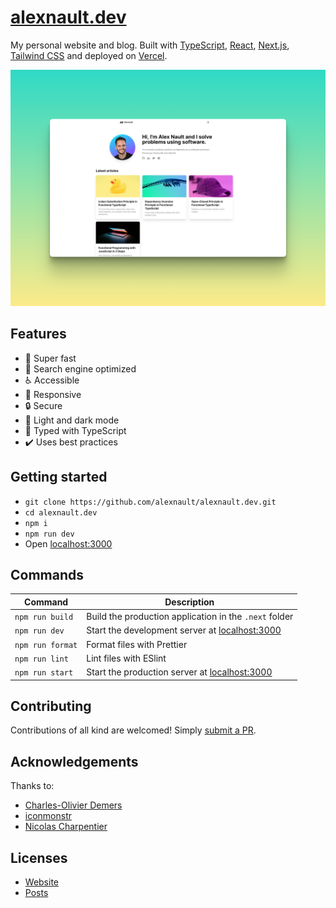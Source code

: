 # [alexnault.dev](https://alexnault.dev)

My personal website and blog. Built with [TypeScript](https://www.typescriptlang.org/), [React](https://reactjs.org/), [Next.js](https://nextjs.org/), [Tailwind CSS](https://tailwindcss.com/) and deployed on [Vercel](https://vercel.com).

![alexnault.dev preview](/media/preview.png?raw=true)

## Features

- 🚀 Super fast
- 🔎 Search engine optimized
- ♿ Accessible
- 📱 Responsive
- 🔒 Secure
- 🌙 Light and dark mode
- 📘 Typed with TypeScript
- ✔️ Uses best practices

## Getting started

- `git clone https://github.com/alexnault/alexnault.dev.git`
- `cd alexnault.dev`
- `npm i`
- `npm run dev`
- Open [localhost:3000](https://localhost:3000)

## Commands

| Command          | Description                                                             |
| ---------------- | ----------------------------------------------------------------------- |
| `npm run build`  | Build the production application in the `.next` folder                  |
| `npm run dev`    | Start the development server at [localhost:3000](http://localhost:3000) |
| `npm run format` | Format files with Prettier                                              |
| `npm run lint`   | Lint files with ESlint                                                  |
| `npm run start`  | Start the production server at [localhost:3000](http://localhost:3000)  |

## Contributing

Contributions of all kind are welcomed! Simply [submit a PR](https://github.com/alexnault/alexnault.dev/fork).

## Acknowledgements

Thanks to:

- [Charles-Olivier Demers](https://github.com/codemers)
- [iconmonstr](https://iconmonstr.com)
- [Nicolas Charpentier](https://github.com/charpeni)

## Licenses

- [Website](https://github.com/alexnault/alexnault.dev/blob/master/LICENSE-website)
- [Posts](https://github.com/alexnault/alexnault.dev/blob/master/LICENSE-posts)
